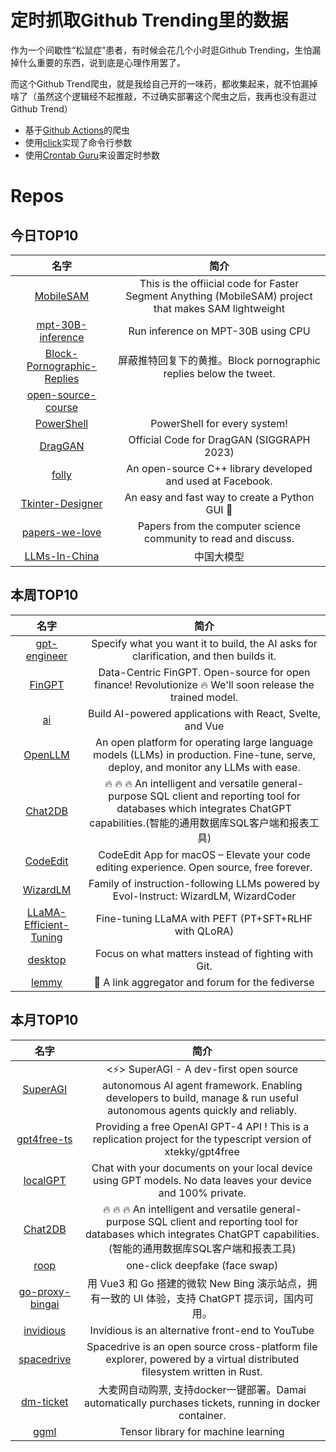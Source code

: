# 定时抓取Github Trending里的数据

作为一个间歇性“松鼠症”患者，有时候会花几个小时逛Github Trending，生怕漏掉什么重要的东西，说到底是心理作用罢了。

而这个Github Trend爬虫，就是我给自己开的一味药，都收集起来，就不怕漏掉啥了（虽然这个逻辑经不起推敲，不过确实部署这个爬虫之后，我再也没有逛过Github Trend）

* 基于[Github Actions](https://docs.github.com/en/actions)的爬虫
* 使用[click](https://github.com/pallets/click)实现了命令行参数
* 使用[Crontab Guru](https://crontab.guru/)来设置定时参数

# Repos
## 今日TOP10 
<!-- START OF DAILY_TOP10_REPOS -->
| 名字 | 简介 |
| :----: | :----: |
| [MobileSAM](https://github.com/ChaoningZhang/MobileSAM) | This is the offiicial code for Faster Segment Anything (MobileSAM) project that makes SAM lightweight |
| [mpt-30B-inference](https://github.com/abacaj/mpt-30B-inference) | Run inference on MPT-30B using CPU |
| [Block-Pornographic-Replies](https://github.com/slarkvan/Block-Pornographic-Replies) | 屏蔽推特回复下的黄推。Block pornographic replies below the tweet. |
| [open-source-course](https://github.com/WeMakeDevs/open-source-course) |  |
| [PowerShell](https://github.com/PowerShell/PowerShell) | PowerShell for every system! |
| [DragGAN](https://github.com/XingangPan/DragGAN) | Official Code for DragGAN (SIGGRAPH 2023) |
| [folly](https://github.com/facebook/folly) | An open-source C++ library developed and used at Facebook. |
| [Tkinter-Designer](https://github.com/ParthJadhav/Tkinter-Designer) | An easy and fast way to create a Python GUI 🐍 |
| [papers-we-love](https://github.com/papers-we-love/papers-we-love) | Papers from the computer science community to read and discuss. |
| [LLMs-In-China](https://github.com/wgwang/LLMs-In-China) | 中国大模型 |
<!-- END OF DAILY_TOP10_REPOS -->

## 本周TOP10
<!-- START OF WEEKLY_TOP10_REPOS -->
| 名字 | 简介 |
| :----: | :----: |
| [gpt-engineer](https://github.com/AntonOsika/gpt-engineer) | Specify what you want it to build, the AI asks for clarification, and then builds it. |
| [FinGPT](https://github.com/AI4Finance-Foundation/FinGPT) | Data-Centric FinGPT. Open-source for open finance! Revolutionize 🔥 We'll soon release the trained model. |
| [ai](https://github.com/vercel-labs/ai) | Build AI-powered applications with React, Svelte, and Vue |
| [OpenLLM](https://github.com/bentoml/OpenLLM) | An open platform for operating large language models (LLMs) in production. Fine-tune, serve, deploy, and monitor any LLMs with ease. |
| [Chat2DB](https://github.com/alibaba/Chat2DB) | 🔥 🔥 🔥 An intelligent and versatile general-purpose SQL client and reporting tool for databases which integrates ChatGPT capabilities.(智能的通用数据库SQL客户端和报表工具) |
| [CodeEdit](https://github.com/CodeEditApp/CodeEdit) | CodeEdit App for macOS – Elevate your code editing experience. Open source, free forever. |
| [WizardLM](https://github.com/nlpxucan/WizardLM) | Family of instruction-following LLMs powered by Evol-Instruct: WizardLM, WizardCoder |
| [LLaMA-Efficient-Tuning](https://github.com/hiyouga/LLaMA-Efficient-Tuning) | Fine-tuning LLaMA with PEFT (PT+SFT+RLHF with QLoRA) |
| [desktop](https://github.com/desktop/desktop) | Focus on what matters instead of fighting with Git. |
| [lemmy](https://github.com/LemmyNet/lemmy) | 🐀 A link aggregator and forum for the fediverse |
<!-- END OF WEEKLY_TOP10_REPOS -->

## 本月TOP10
<!-- START OF MONTHLY_TOP10_REPOS -->
| 名字 | 简介 |
| :----: | :----: |
| [SuperAGI](https://github.com/TransformerOptimus/SuperAGI) | <⚡️> SuperAGI - A dev-first open source autonomous AI agent framework. Enabling developers to build, manage & run useful autonomous agents quickly and reliably. |
| [gpt4free-ts](https://github.com/xiangsx/gpt4free-ts) | Providing a free OpenAI GPT-4 API ! This is a replication project for the typescript version of xtekky/gpt4free |
| [localGPT](https://github.com/PromtEngineer/localGPT) | Chat with your documents on your local device using GPT models. No data leaves your device and 100% private. |
| [Chat2DB](https://github.com/alibaba/Chat2DB) | 🔥 🔥 🔥 An intelligent and versatile general-purpose SQL client and reporting tool for databases which integrates ChatGPT capabilities.(智能的通用数据库SQL客户端和报表工具) |
| [roop](https://github.com/s0md3v/roop) | one-click deepfake (face swap) |
| [go-proxy-bingai](https://github.com/adams549659584/go-proxy-bingai) | 用 Vue3 和 Go 搭建的微软 New Bing 演示站点，拥有一致的 UI 体验，支持 ChatGPT 提示词，国内可用。 |
| [invidious](https://github.com/iv-org/invidious) | Invidious is an alternative front-end to YouTube |
| [spacedrive](https://github.com/spacedriveapp/spacedrive) | Spacedrive is an open source cross-platform file explorer, powered by a virtual distributed filesystem written in Rust. |
| [dm-ticket](https://github.com/ClassmateLin/dm-ticket) | 大麦网自动购票, 支持docker一键部署。Damai automatically purchases tickets, running in docker container. |
| [ggml](https://github.com/ggerganov/ggml) | Tensor library for machine learning |
<!-- END OF MONTHLY_TOP10_REPOS -->
